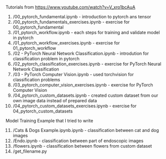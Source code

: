 Tutorials from https://www.youtube.com/watch?v=V_xro1bcAuA
1. /00_pytorch_fundamental.ipynb                    - introduction to pytorch ans tensor
2. /00_pytorch_fundamentals_exercises.ipynb         - exercise for 00_pytorch_fundamental
3. /01_pytorch_workflow.ipynb                       - each steps for training and  validate model in pytorch
4. /01_pytorch_workflow_exercises.ipynb             - exercise for 01_pytorch_workflow
5. /02 - PyTorch Neural Network Classification.ipynb  - introdution for classification problem in pytorch   
6. /02_pytorch_classification_exercises.ipynb       - exercise for PyTorch Neural Network Classification
7. /03 - PyTorch Computer Vision.ipynb              - used torchvision for classification problems
8. /03_pytorch_computer_vision_exercises.ipynb      - exercise for PyTorch Computer Vision
9. /04_pytorch_custom_datasets.ipynb                - created custom dataset from our own image data instead of prepared data
10. /04_pytorch_custom_datasets_exercises.ipynb     - exercise for 04_pytorch_custom_datasets

Model Training Example that I tried to write

11. /Cats & Dogs Example.ipynb.ipynb                - classification between cat and dog images
12. /Endo.ipynb                                     - classification between part of endoscopic images
13. /flowers.ipynb                                  - classification between flowers from custom dataset
14. /get_filename.py
